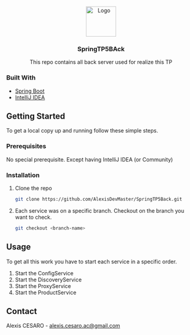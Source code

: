 <!--[![Contributors][contributors-shield]][contributors-url]
[![Forks][forks-shield]][forks-url]
[![Stargazers][stars-shield]][stars-url]
[![Issues][issues-shield]][issues-url]
[![LinkedIn][linkedin-shield]][linkedin-url]-->



<!-- PROJECT LOGO -->
<br />
<p align="center">
  <a href="https://github.com/github_username/repo_name">
    <img src="images/logo.png" alt="Logo" width="80" height="80">
  </a>

  <h3 align="center">SpringTP5BAck</h3>

  <p align="center">
    This repo contains all back server used for realize this TP
    <br />
  </p>
</p>

### Built With

* [Spring Boot](https://spring.io/projects/spring-boot)
* [IntelliJ IDEA](https://www.jetbrains.com/fr-fr/idea/)

<!-- GETTING STARTED -->
## Getting Started

To get a local copy up and running follow these simple steps.

### Prerequisites

No special prerequisite. Except having IntelliJ IDEA (or Community)

### Installation

1. Clone the repo
   ```sh
   git clone https://github.com/AlexisDevMaster/SpringTP5Back.git
   ```
2. Each service was on a specific branch. Checkout on the branch you want to check.
   ```sh
   git checkout <branch-name>
   ```

<!-- USAGE EXAMPLES -->
## Usage

To get all this work you have to start each service in a specific order.
1. Start the ConfigService
2. Start the DiscoveryService
3. Start the ProxyService
4. Start the ProductService

<!-- CONTACT -->
## Contact

Alexis CESARO - alexis.cesaro.ac@gmail.com


<!-- MARKDOWN LINKS & IMAGES -->
<!-- https://www.markdownguide.org/basic-syntax/#reference-style-links -->
[contributors-shield]: https://img.shields.io/github/contributors/othneildrew/Best-README-Template.svg?style=for-the-badge
[contributors-url]: https://github.com/AlexisDevMaster/SpringTP5Back/graphs/contributors

[forks-shield]: https://img.shields.io/github/forks/othneildrew/Best-README-Template.svg?style=for-the-badge
[forks-url]: https://github.com/AlexisDevMaster/SpringTP5Back/network/members

[stars-shield]: https://img.shields.io/github/stars/othneildrew/Best-README-Template.svg?style=for-the-badge
[stars-url]: https://github.com/AlexisDevMaster/SpringTP5Back/stargazers

[issues-shield]: https://img.shields.io/github/issues/othneildrew/Best-README-Template.svg?style=for-the-badge
[issues-url]: https://github.com/AlexisDevMaster/SpringTP5Back/issues

[license-shield]: https://img.shields.io/github/license/othneildrew/Best-README-Template.svg?style=for-the-badge
[license-url]: https://github.com/AlexisDevMaster/SpringTP5Back/blob/master/LICENSE.txt

[linkedin-shield]: https://img.shields.io/badge/-LinkedIn-black.svg?style=for-the-badge&logo=linkedin&colorB=555
[linkedin-url]: https://linkedin.com/in/

[product-screenshot]: images/screenshot.png
